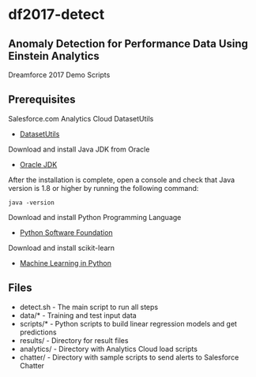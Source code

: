 # df2017-detect

## Anomaly Detection for Performance Data Using Einstein Analytics
Dreamforce 2017 Demo Scripts

## Prerequisites

Salesforce.com Analytics Cloud DatasetUtils

* [DatasetUtils](https://github.com/forcedotcom/Analytics-Cloud-Dataset-Utils)

Download and install Java JDK from Oracle

* [Oracle JDK](http://www.oracle.com/technetwork/java/javase/downloads/index.html)

After the installation is complete, open a console and check that Java version is 1.8 or higher by running the following command:

``java -version``

Download and install Python Programming Language

* [Python Software Foundation](https://www.python.org)

Download and install scikit-learn

* [Machine Learning in Python](http://scikit-learn.org)

## Files
* detect.sh - The main script to run all steps
* data/* - Training and test input data
* scripts/* - Python scripts to build linear regression models and get predictions
* results/ - Directory for result files
* analytics/ - Directory with Analytics Cloud load scripts
* chatter/ - Directory with sample scripts to send alerts to Salesforce Chatter
